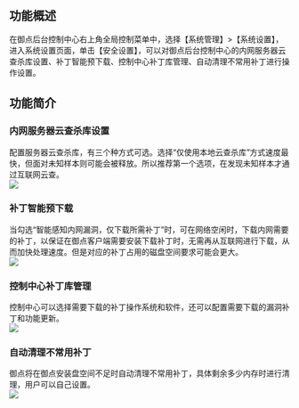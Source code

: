 
## 功能概述
在御点后台控制中心右上角全局控制菜单中，选择【系统管理】>【系统设置】，进入系统设置页面，单击【安全设置】，可以对御点后台控制中心的内网服务器云查杀库设置、补丁智能预下载、控制中心补丁库管理、自动清理不常用补丁进行操作设置。
## 功能简介
### 内网服务器云查杀库设置
配置服务器云查杀库，有三个种方式可选。选择“仅使用本地云查杀库”方式速度最快，但面对未知样本则可能会被释放。所以推荐第一个选项，在发现未知样本才通过互联网云查。  
![](https://main.qcloudimg.com/raw/d1e35b2ec8ed11c84b6b6b4a53c208c4.png)

###  补丁智能预下载
当勾选“智能感知内网漏洞，仅下载所需补丁”时，可在网络空闲时，下载内网需要的补丁，以保证在御点客户端需要安装下载补丁时，无需再从互联网进行下载，从而加快处理速度。但是对应的补丁占用的磁盘空间要求可能会更大。  
![](https://main.qcloudimg.com/raw/68ce368e46567770c4edc2dbe15af6c8.png)

### 控制中心补丁库管理
 控制中心可以选择需要下载的补丁操作系统和软件，还可以配置需要下载的漏洞补丁和功能更新。  
![](https://main.qcloudimg.com/raw/a9f6c54ef5af636c9beca4280a6d8d73.png)

### 自动清理不常用补丁
御点将在御点安装盘空间不足时自动清理不常用补丁，具体剩余多少内存时进行清理，用户可以自己设置。  
![](https://main.qcloudimg.com/raw/f45fad3bcd623b4b6f70a6e08a240394.png)


